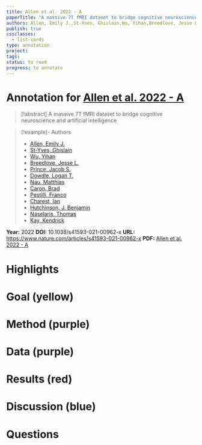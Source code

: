 ```yaml
---
title: Allen et al. 2022 - A
paperTitle: "A massive 7T fMRI dataset to bridge cognitive neuroscience and artificial intelligence"
authors: Allen, Emily J.,St-Yves, Ghislain,Wu, Yihan,Breedlove, Jesse L.,Prince, Jacob S.,Dowdle, Logan T.,Nau, Matthias,Caron, Brad,Pestilli, Franco,Charest, Ian,Hutchinson, J. Benjamin,Naselaris, Thomas,Kay, Kendrick
publish: true
cssclasses:
  - list-cards
type: annotation
project:
tags:
status: to read
progress: to annotate
---
```

# Annotation for [Allen et al. 2022 - A](Papers/References/Allen%20et%20al.%202022%20-%20A)

> [!abstract] A massive 7T fMRI dataset to bridge cognitive neuroscience and artificial intelligence

> [!example]- Authors
> - [Allen, Emily J.](Allen%2C%20Emily%20J.)
> - [St-Yves, Ghislain](St-Yves%2C%20Ghislain)
> - [Wu, Yihan](Wu%2C%20Yihan)
> - [Breedlove, Jesse L.](Breedlove%2C%20Jesse%20L.)
> - [Prince, Jacob S.](Prince%2C%20Jacob%20S.)
> - [Dowdle, Logan T.](Dowdle%2C%20Logan%20T.)
> - [Nau, Matthias](Nau%2C%20Matthias)
> - [Caron, Brad](Caron%2C%20Brad)
> - [Pestilli, Franco](Pestilli%2C%20Franco)
> - [Charest, Ian](Charest%2C%20Ian)
> - [Hutchinson, J. Benjamin](Hutchinson%2C%20J.%20Benjamin)
> - [Naselaris, Thomas](Naselaris%2C%20Thomas)
> - [Kay, Kendrick](Kay%2C%20Kendrick)

**Year:** 2022
**DOI:** 10.1038/s41593-021-00962-x
**URL:** https://www.nature.com/articles/s41593-021-00962-x
**PDF:** [Allen et al. 2022 - A](Papers/PDFs/Allen%20et%20al.%202022%20-%20A%20massive%207T%20fMRI%20dataset%20to%20bridge%20cognitive%20neuroscience%20and%20artificial%20intelligence.pdf)

# Highlights


# Goal (yellow)


# Method (purple)


# Data (purple)


# Results (red)


# Discussion (blue)


# Questions

